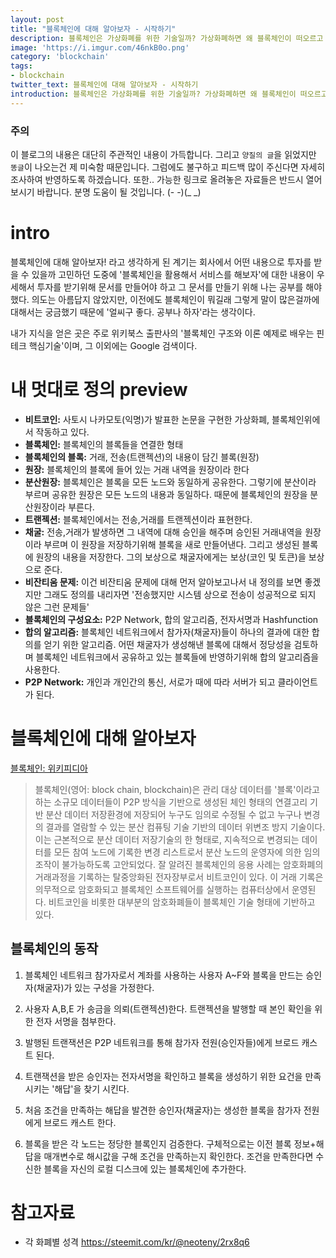 ```yaml
---
layout: post
title: "블록체인에 대해 알아보자 - 시작하기"
description: 블록체인은 가상화폐를 위한 기술일까? 가상화폐하면 왜 블록체인이 떠오르고 블록체인 하니 왜 가상화폐가 떠오를까? 왜 블록체인이 떠오르는걸까? 에 대해서 고민을 해보았습니다.
image: 'https://i.imgur.com/46nkB0o.png'
category: 'blockchain'
tags:
- blockchain
twitter_text: 블록체인에 대해 알아보자 - 시작하기
introduction: 블록체인은 가상화폐를 위한 기술일까? 가상화폐하면 왜 블록체인이 떠오르고 블록체인 하니 왜 가상화폐가 떠오를까? 왜 블록체인이 떠오르는걸까? 에 대해서 고민을 해보았습니다.
---
```


### 주의

이 블로그의 내용은 대단히 주관적인 내용이 가득합니다.
그리고 `양질의 글`을 읽었지만 `똥글`이 나오는건 제 미숙함 때문입니다. 
그럼에도 불구하고 피드백 많이 주신다면 자세히 조사하여 반영하도록 하겠습니다.
또한.. 가능한 링크로 올려놓은 자료들은 반드시 열어보시기 바랍니다. 분명 도움이 될 것입니다.
(- -)(_ _)


# intro

블록체인에 대해 알아보자! 라고 생각하게 된 계기는 회사에서 어떤 내용으로 투자를 받을 수 있을까 고민하던 도중에 '블록체인을 활용해서 서비스를 해보자'에 대한 내용이 우세해서 투자를 받기위해 문서를 만들어야 하고 그 문서를 만들기 위해 나는 공부를 해야했다. 의도는 아름답지 않았지만, 이전에도 블록체인이 뭐길래 그렇게 말이 많은걸까에 대해서는 궁금했기 때문에 '얼씨구 좋다. 공부나 하자'라는 생각이다. 

내가 지식을 얻은 곳은 주로 위키북스 출판사의 '블록체인 구조와 이론 예제로 배우는 핀테크 핵심기술'이며, 그 이외에는 Google 검색이다.


# 내 멋대로 정의 preview

- **비트코인:** 사토시 나카모토(익명)가 발표한 논문을 구현한 가상화폐, 블록체인위에서 작동하고 있다.
- **블록체인:** 블록체인의 블록들을 연결한 형태
- **블록체인의 블록:** 거래, 전송(트랜젝션)의 내용이 담긴 블록(원장)
- **원장:** 블록체인의 블록에 들어 있는 거래 내역을 원장이라 한다
- **분산원장:** 블록체인은 블록을 모든 노드와 동일하게 공유한다. 그렇기에 분산이라 부르며 공유한 원장은 모든 노드의 내용과 동일하다. 때문에 블록체인의 원장을 분산원장이라 부른다.
- **트랜젝션:** 블록체인에서는 전송,거래를 트랜젝션이라 표현한다.
- **채굴:** 전송,거래가 발생하면 그 내역에 대해 승인을 해주며 승인된 거래내역을 원장이라 부르며 이 원장을 저장하기위해 블록을 새로 만들어낸다. 그리고 생성된 블록에 원장의 내용을 저장한다. 그의 보상으로 채굴자에게는 보상(코인 및 토큰)을 보상으로 준다.
- **비잔티움 문제:** 이건 비잔티움 문제에 대해 먼저 알아보고나서 내 정의를 보면 좋겠지만 그래도 정의를 내리자면 '전송했지만 시스템 상으로 전송이 성공적으로 되지 않은 그런 문제들'
- **블록체인의 구성요소:** P2P Network,  합의 알고리즘, 전자서명과 Hashfunction
- **합의 알고리즘:** 블록체인 네트워크에서 참가자(채굴자)들이 하나의 결과에 대한 합의를 얻기 위한 알고리즘. 어떤 채굴자가 생성해낸 블록에 대해서 정당성을 검토하며 블록체인 네트워크에서 공유하고 있는 블록들에 반영하기위해 합의 알고리즘을 사용한다.
- **P2P Network:** 개인과 개인간의 통신, 서로가 때에 따라 서버가 되고 클라이언트가 된다. 



# 블록체인에 대해 알아보자

[블록체인: 위키피디아](https://ko.wikipedia.org/wiki/%EB%B8%94%EB%A1%9D%EC%B2%B4%EC%9D%B8)

> 블록체인(영어: block chain, blockchain)은 관리 대상 데이터를 '블록'이라고 하는 소규모 데이터들이 P2P 방식을 기반으로 생성된 체인 형태의 연결고리 기반 분산 데이터 저장환경에 저장되어 누구도 임의로 수정될 수 없고 누구나 변경의 결과를 열람할 수 있는 분산 컴퓨팅 기술 기반의 데이터 위변조 방지 기술이다.
> 이는 근본적으로 분산 데이터 저장기술의 한 형태로, 지속적으로 변경되는 데이터를 모든 참여 노드에 기록한 변경 리스트로서 분산 노드의 운영자에 의한 임의 조작이 불가능하도록 고안되었다. 잘 알려진 블록체인의 응용 사례는 암호화폐의 거래과정을 기록하는 탈중앙화된 전자장부로서 비트코인이 있다. 이 거래 기록은 의무적으로 암호화되고 블록체인 소프트웨어를 실행하는 컴퓨터상에서 운영된다. 비트코인을 비롯한 대부분의 암호화폐들이 블록체인 기술 형태에 기반하고 있다.

## 블록체인의 동작

1. 블록체인 네트워크 참가자로서 계좌를 사용하는 사용자 A~F와 블록을 만드는 승인자(채굴자)가 있는 구성을 가정한다.

2. 사용자 A,B,E 가 송금을 의뢰(트랜젝션)한다. 트랜젝션을 발행할 때 본인 확인을 위한 전자 서명을 첨부한다.

3. 발행된 트랜잭션은 P2P 네트워크를 통해 참가자 전원(승인자들)에게 브로드 캐스트 된다.

4. 트랜잭션을 받은 승인자는 전자서명을 확인하고 블록을 생성하기 위한 요건을 만족시키는 '해답'을 찾기 시킨다.

5. 처음 조건을 만족하는 해답을 발견한 승인자(채굴자)는 생성한 블록을 참가자 전원에게 브로드 캐스트 한다.

6. 블록을 받은 각 노드는 정당한 블록인지 검증한다. 구체적으로는 이전 블록 정보+해답을 매개변수로 해시값을 구해 조건을 만족하는지 확인한다. 조건을 만족한다면 수신한 블록을 자신의 로컬 디스크에 있는 블록체인에 추가한다.


# 참고자료

- 각 화폐별 성격 https://steemit.com/kr/@neoteny/2rx8q6
